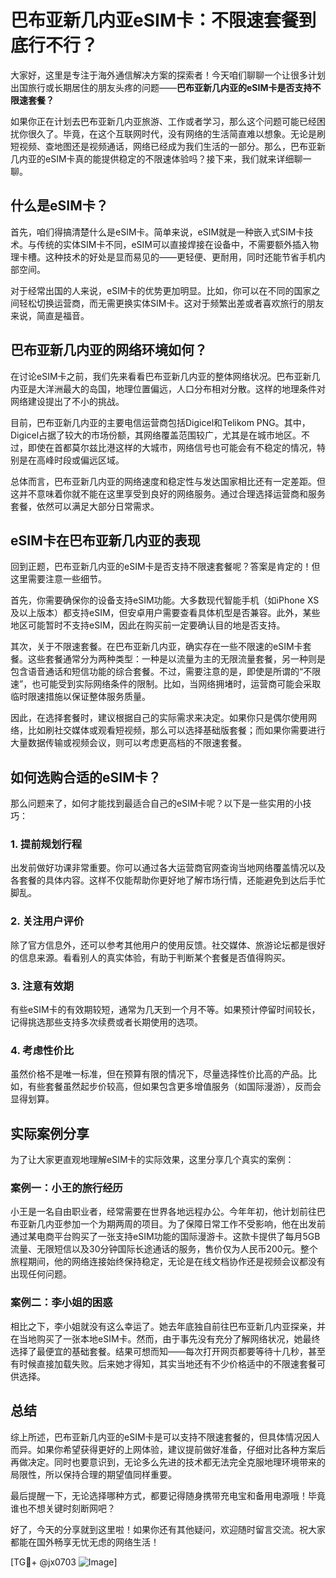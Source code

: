 # 巴布亚新几内亚eSIM卡：不限速套餐到底行不行？

大家好，这里是专注于海外通信解决方案的探索者！今天咱们聊聊一个让很多计划出国旅行或长期居住的朋友头疼的问题——**巴布亚新几内亚的eSIM卡是否支持不限速套餐？**

如果你正在计划去巴布亚新几内亚旅游、工作或者学习，那么这个问题可能已经困扰你很久了。毕竟，在这个互联网时代，没有网络的生活简直难以想象。无论是刷短视频、查地图还是视频通话，网络已经成为我们生活的一部分。那么，巴布亚新几内亚的eSIM卡真的能提供稳定的不限速体验吗？接下来，我们就来详细聊一聊。

## 什么是eSIM卡？

首先，咱们得搞清楚什么是eSIM卡。简单来说，eSIM就是一种嵌入式SIM卡技术。与传统的实体SIM卡不同，eSIM可以直接焊接在设备中，不需要额外插入物理卡槽。这种技术的好处是显而易见的——更轻便、更耐用，同时还能节省手机内部空间。

对于经常出国的人来说，eSIM卡的优势更加明显。比如，你可以在不同的国家之间轻松切换运营商，而无需更换实体SIM卡。这对于频繁出差或者喜欢旅行的朋友来说，简直是福音。

## 巴布亚新几内亚的网络环境如何？

在讨论eSIM卡之前，我们先来看看巴布亚新几内亚的整体网络状况。巴布亚新几内亚是大洋洲最大的岛国，地理位置偏远，人口分布相对分散。这样的地理条件对网络建设提出了不小的挑战。

目前，巴布亚新几内亚的主要电信运营商包括Digicel和Telikom PNG。其中，Digicel占据了较大的市场份额，其网络覆盖范围较广，尤其是在城市地区。不过，即使在首都莫尔兹比港这样的大城市，网络信号也可能会有不稳定的情况，特别是在高峰时段或偏远区域。

总体而言，巴布亚新几内亚的网络速度和稳定性与发达国家相比还有一定差距。但这并不意味着你就不能在这里享受到良好的网络服务。通过合理选择运营商和服务套餐，依然可以满足大部分日常需求。

## eSIM卡在巴布亚新几内亚的表现

回到正题，巴布亚新几内亚的eSIM卡是否支持不限速套餐呢？答案是肯定的！但这里需要注意一些细节。

首先，你需要确保你的设备支持eSIM功能。大多数现代智能手机（如iPhone XS及以上版本）都支持eSIM，但安卓用户需要查看具体机型是否兼容。此外，某些地区可能暂时不支持eSIM，因此在购买前一定要确认目的地是否支持。

其次，关于不限速套餐。在巴布亚新几内亚，确实存在一些不限速的eSIM卡套餐。这些套餐通常分为两种类型：一种是以流量为主的无限流量套餐，另一种则是包含语音通话和短信功能的综合套餐。不过，需要注意的是，即使是所谓的“不限速”，也可能受到实际网络条件的限制。比如，当网络拥堵时，运营商可能会采取临时限速措施以保证整体服务质量。

因此，在选择套餐时，建议根据自己的实际需求来决定。如果你只是偶尔使用网络，比如刷社交媒体或观看短视频，那么可以选择基础版套餐；而如果你需要进行大量数据传输或视频会议，则可以考虑更高档的不限速套餐。

## 如何选购合适的eSIM卡？

那么问题来了，如何才能找到最适合自己的eSIM卡呢？以下是一些实用的小技巧：

### 1. 提前规划行程
出发前做好功课非常重要。你可以通过各大运营商官网查询当地网络覆盖情况以及各套餐的具体内容。这样不仅能帮助你更好地了解市场行情，还能避免到达后手忙脚乱。

### 2. 关注用户评价
除了官方信息外，还可以参考其他用户的使用反馈。社交媒体、旅游论坛都是很好的信息来源。看看别人的真实体验，有助于判断某个套餐是否值得购买。

### 3. 注意有效期
有些eSIM卡的有效期较短，通常为几天到一个月不等。如果预计停留时间较长，记得挑选那些支持多次续费或者长期使用的选项。

### 4. 考虑性价比
虽然价格不是唯一标准，但在预算有限的情况下，尽量选择性价比高的产品。比如，有些套餐虽然起步价较高，但如果包含更多增值服务（如国际漫游），反而会显得划算。

## 实际案例分享

为了让大家更直观地理解eSIM卡的实际效果，这里分享几个真实的案例：

### 案例一：小王的旅行经历
小王是一名自由职业者，经常需要在世界各地远程办公。今年年初，他计划前往巴布亚新几内亚参加一个为期两周的项目。为了保障日常工作不受影响，他在出发前通过某电商平台购买了一张支持eSIM功能的国际漫游卡。这款卡提供了每月5GB流量、无限短信以及30分钟国际长途通话的服务，售价仅为人民币200元。整个旅程期间，他的网络连接始终保持稳定，无论是在线文档协作还是视频会议都没有出现任何问题。

### 案例二：李小姐的困惑
相比之下，李小姐就没有这么幸运了。她去年底独自前往巴布亚新几内亚探亲，并在当地购买了一张本地eSIM卡。然而，由于事先没有充分了解网络状况，她最终选择了最便宜的基础套餐。结果可想而知——每次打开网页都要等待十几秒，甚至有时候直接加载失败。后来她才得知，其实当地还有不少价格适中的不限速套餐可供选择。

## 总结

综上所述，巴布亚新几内亚的eSIM卡是可以支持不限速套餐的，但具体情况因人而异。如果你希望获得更好的上网体验，建议提前做好准备，仔细对比各种方案后再做决定。同时也要意识到，无论多么先进的技术都无法完全克服地理环境带来的局限性，所以保持合理的期望值同样重要。

最后提醒一下，无论选择哪种方式，都要记得随身携带充电宝和备用电源哦！毕竟谁也不想关键时刻断网吧？

好了，今天的分享就到这里啦！如果你还有其他疑问，欢迎随时留言交流。祝大家都能在国外畅享无忧无虑的网络生活！

[TG💪+ @jx0703 ![Image](https://github.com/user-attachments/assets/dbca1d08-cadb-493c-b0ec-ad6f7a83f270)]